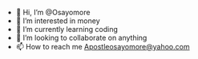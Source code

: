 - 👋 Hi, I’m @Osayomore
- 👀 I’m interested in money
- 🌱 I’m currently learning coding 
- 💞️ I’m looking to collaborate on anything 
- 📫 How to reach me Apostleosayomore@yahoo.com
<!---
Osayomore/Osayomore is a ✨ special ✨ repository because its `README.md` (this file) appears on your GitHub profile.
You can click the Preview link to take a look at your changes.
--->
